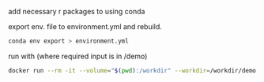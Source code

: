 add necessary r packages to using conda

export env. file to environment.yml and rebuild.


```bash
conda env export > environment.yml
```


run with (where required input is in /demo)


```bash
docker run --rm -it --volume="$(pwd):/workdir" --workdir=/workdir/demo plaquette/r_helper:dev bash -c "Rscript ..."
```